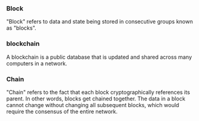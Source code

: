 ### Block
"Block" refers to data and state being stored in consecutive groups known as "blocks".


### blockchain
A blockchain is a public database that is updated and shared across many computers in a network.

### Chain
"Chain" refers to the fact that each block cryptographically references its parent. In other words, blocks get chained together. The data in a block cannot change without changing all subsequent blocks, which would require the consensus of the entire network.
